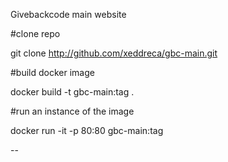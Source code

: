 Givebackcode main website

#clone repo

git clone http://github.com/xeddreca/gbc-main.git

#build docker image

docker build -t gbc-main:tag .

#run an instance of the image

docker run -it -p 80:80 gbc-main:tag

--

